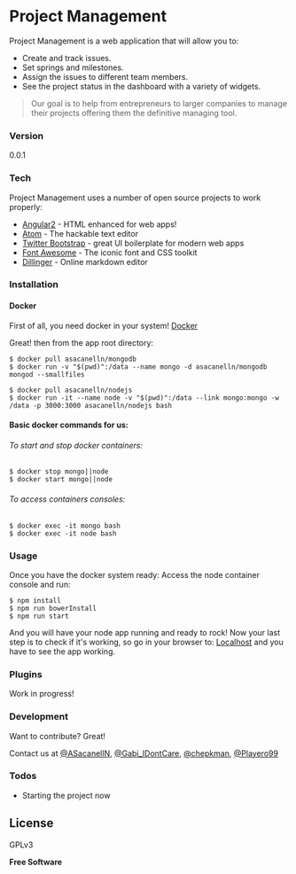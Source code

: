 # Project Management

Project Management is a web application that will allow you to:

  - Create and track issues.
  - Set springs and milestones.
  - Assign the issues to different team members.
  - See the project status in the dashboard with a variety of widgets.

> Our goal is to help from entrepreneurs to larger companies to manage their projects offering them
> the definitive managing tool.


### Version
0.0.1

### Tech

Project Management uses a number of open source projects to work properly:

* [Angular2] - HTML enhanced for web apps!
* [Atom] - The hackable text editor
* [Twitter Bootstrap] - great UI boilerplate for modern web apps
* [Font Awesome] - The iconic font and CSS toolkit
* [Dillinger] - Online markdown editor

### Installation

#### Docker
First of all, you need docker in your system! [Docker](https://docs.docker.com/)

Great! then from the app root directory:
```shell
$ docker pull asacanelln/mongodb
$ docker run -v "$(pwd)":/data --name mongo -d asacanelln/mongodb mongod --smallfiles
```
```shell
$ docker pull asacanelln/nodejs
$ docker run -it --name node -v "$(pwd)":/data --link mongo:mongo -w /data -p 3000:3000 asacanelln/nodejs bash
```
#### Basic docker commands for us:
###### To start and stop docker containers:
```shell
$ docker stop mongo||node
$ docker start mongo||node
```
###### To access containers consoles:
```shell
$ docker exec -it mongo bash
$ docker exec -it node bash
```

### Usage
Once you have the docker system ready:
Access the node container console and run:
```shell
$ npm install
$ npm run bowerInstall
$ npm run start
```
And you will have your node app running and ready to rock!
Now your last step is to check if it's working, so go in your browser to:
[Localhost](http://localhost:3000/) and you have to see the app working.

### Plugins

Work in progress!

### Development

Want to contribute? Great!

Contact us at [@ASacanellN], [@Gabi_IDontCare], [@chepkman], [@Playero99]

### Todos

 - Starting the project now

License
----
GPLv3

**Free Software**


   [git-repo-url]: <https://github.com/ASacanell/projectManagement>
   [Atom]: <https://atom.io/>
   [Dillinger]: <http://dillinger.io/>
   [Twitter Bootstrap]: <http://twitter.github.com/bootstrap/>
   [@asacanelln]: <https://twitter.com/ASacanellN>
   [@Gabi_IDontCare]: <https://twitter.com/Gabi_IDontCare>
   [@chepkman]: <https://twitter.com/chepkman>
   [@Playero99]: <https://twitter.com/Playero99>
   [Angular2]: <https://angular.io/>
   [Font Awesome]: <http://fontawesome.io>
